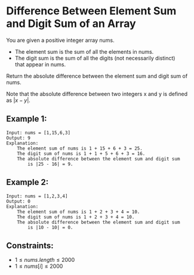 # Difference Between Element Sum and Digit Sum of an Array

You are given a positive integer array nums.

* The element sum is the sum of all the elements in nums.
* The digit sum is the sum of all the digits (not necessarily distinct)  
that appear in nums.

Return the absolute difference between the element sum and digit sum of nums.

Note that the absolute difference between two integers x and y is defined  
as $|x - y|$.

 

## Example 1:

    Input: nums = [1,15,6,3]
    Output: 9
    Explanation: 
        The element sum of nums is 1 + 15 + 6 + 3 = 25.
        The digit sum of nums is 1 + 1 + 5 + 6 + 3 = 16.
        The absolute difference between the element sum and digit sum 
            is |25 - 16| = 9.

## Example 2:

    Input: nums = [1,2,3,4]
    Output: 0
    Explanation:
        The element sum of nums is 1 + 2 + 3 + 4 = 10.
        The digit sum of nums is 1 + 2 + 3 + 4 = 10.
        The absolute difference between the element sum and digit sum 
            is |10 - 10| = 0.

 

## Constraints:

* $1 \le nums.length \le 2000$
* $1 \le nums[i] \le 2000$

